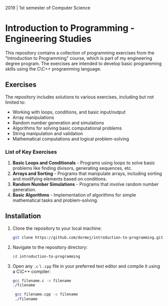 2019 | 1st semester of Computer Science

# Introduction to Programming - Engineering Studies

This repository contains a collection of programming exercises from the "Introduction to Programming" course, which is part of my engineering degree program.
The exercises are intended to develop basic programming skills using the C\C++ programming language.

## Exercises

The repository includes solutions to various exercises, including but not limited to:

- Working with loops, conditions, and basic input/output
- Array manipulations
- Random number generation and simulations
- Algorithms for solving basic computational problems
- String manipulation and validation
- Mathematical computations and logical problem-solving

### List of Key Exercises

1. **Basic Loops and Conditionals** - Programs using loops to solve basic problems like finding divisors, generating sequences, etc.
2. **Arrays and Sorting** - Programs that manipulate arrays, including sorting and modifying elements based on conditions.
3. **Random Number Simulations** - Programs that involve random number generation.
4. **Basic Algorithms** - Implementation of algorithms for simple mathematical tasks and problem-solving.

## Installation

1. Clone the repository to your local machine:
    ```bash
    git clone https://github.com/dormej/introduction-to-programming.git
    ```
2. Navigate to the repository directory:
    ```bash
    cd introduction-to-programming
    ```
3. Open any `.c` \ `.cpp` file in your preferred text editor and compile it using a C\C++ compiler:
    ```bash
    gcc filename.c -o filename
    ./filename
    ```

   ```bash
    gcc filename.cpp -o filename
    ./filename
    ```
